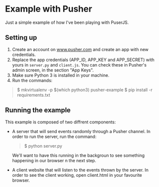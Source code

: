 Example with Pusher
===================

Just a simple example of how I've been playing with PuserJS.


Setting up
----------

1. Create an account on www.pusher.com and create an app with new credentials.
2. Replace the app credentials (APP_ID, APP_KEY and APP_SECRET) with yours
in `server.py` and `client.js`. You can check these in Pusher's admin screen,
in the section "App Keys".
3. Make sure Python 3 is installed in your machine.
4. Run the commands:
> $ mkvirtualenv -p $(which python3) pusher-example
> $ pip install -r requirements.txt


Running the example
-------------------

This example is composed of two diffrent components:

- A server that will send events randomly through a Pusher channel.
  In order to run the server, run the command:
  > $ python server.py

  We'll want to have this running in the backgroun to see something happening
  in our browser n the next step.

- A client website that will listen to the events thrown by the server. In
  order to see the client working, open client.html in your favourite browser.
